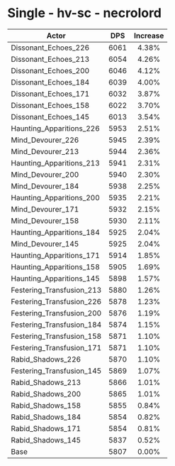 # Single - hv-sc - necrolord
| Actor | DPS | Increase |
|---|:---:|:---:|
|Dissonant_Echoes_226|6061|4.38%|
|Dissonant_Echoes_213|6054|4.26%|
|Dissonant_Echoes_200|6046|4.12%|
|Dissonant_Echoes_184|6039|4.00%|
|Dissonant_Echoes_171|6032|3.87%|
|Dissonant_Echoes_158|6022|3.70%|
|Dissonant_Echoes_145|6013|3.54%|
|Haunting_Apparitions_226|5953|2.51%|
|Mind_Devourer_226|5945|2.39%|
|Mind_Devourer_213|5944|2.36%|
|Haunting_Apparitions_213|5941|2.31%|
|Mind_Devourer_200|5940|2.30%|
|Mind_Devourer_184|5938|2.25%|
|Haunting_Apparitions_200|5935|2.21%|
|Mind_Devourer_171|5932|2.15%|
|Mind_Devourer_158|5930|2.11%|
|Haunting_Apparitions_184|5925|2.04%|
|Mind_Devourer_145|5925|2.04%|
|Haunting_Apparitions_171|5914|1.85%|
|Haunting_Apparitions_158|5905|1.69%|
|Haunting_Apparitions_145|5898|1.57%|
|Festering_Transfusion_213|5880|1.26%|
|Festering_Transfusion_226|5878|1.23%|
|Festering_Transfusion_200|5876|1.19%|
|Festering_Transfusion_184|5874|1.15%|
|Festering_Transfusion_158|5871|1.10%|
|Festering_Transfusion_171|5871|1.10%|
|Rabid_Shadows_226|5870|1.10%|
|Festering_Transfusion_145|5869|1.07%|
|Rabid_Shadows_213|5866|1.01%|
|Rabid_Shadows_200|5865|1.01%|
|Rabid_Shadows_158|5855|0.84%|
|Rabid_Shadows_184|5854|0.82%|
|Rabid_Shadows_171|5854|0.81%|
|Rabid_Shadows_145|5837|0.52%|
|Base|5807|0.00%|
